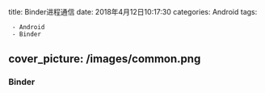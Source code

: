 title:  Binder进程通信
date: 2018年4月12日10:17:30
categories: Android
tags: 

	 - Android
	 - Binder
cover_picture: /images/common.png
---

[链接]: https://www.jianshu.com/p/4ee3fd07da14



### Binder

